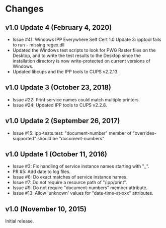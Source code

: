 # Changes

## v1.0 Update 4 (February 4, 2020)

- Issue #41: Windows IPP Everywhere Self Cert 1.0 Update 3: ipptool fails to
  run - missing regex.dll
- Updated the Windows test scripts to look for PWG Raster files on the Desktop,
  and to write the test results to the Desktop since the installation
  directory is now write-protected on current versions of Windows.
- Updated libcups and the IPP tools to CUPS v2.2.13.


## v1.0 Update 3 (October 23, 2018)

- Issue #22: Print service names could match multiple printers.
- Issue #24: Updated IPP tools to CUPS v2.2.8.


## v1.0 Update 2 (September 26, 2017)

- Issue #15: ipp-tests.test: "document-number" member of "overrides-supported"
  should be "document-numbers"


## v1.0 Update 1 (October 11, 2016)

- Issue #3: Fix handling of service instance names starting with "_".
- PR #5: Add date to log files.
- Issue #6: Do exact matches of service instance names.
- Issue #7: Do not require a resource path of "/ipp/print".
- Issue #9: Do not require "document-numbers" member attribute.
- Issue #13: Allow 'unknown' values for "date-time-at-xxx" attributes.


## v1.0 (November 10, 2015)

Initial release.
